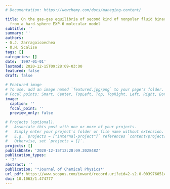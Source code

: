 ```yaml
---
# Documentation: https://wowchemy.com/docs/managing-content/

title: On the gas-gas equilibria of second kind of nonpolar fluid binary mixtures
  from a hard-sphere EXP-6 molecular model
subtitle: ''
summary: ''
authors:
- G.J. Zarragoicoechea
- O.H. Scalise
tags: []
categories: []
date: '1997-01-01'
lastmod: 2020-12-15T09:28:09-03:00
featured: false
draft: false

# Featured image
# To use, add an image named `featured.jpg/png` to your page's folder.
# Focal points: Smart, Center, TopLeft, Top, TopRight, Left, Right, BottomLeft, Bottom, BottomRight.
image:
  caption: ''
  focal_point: ''
  preview_only: false

# Projects (optional).
#   Associate this post with one or more of your projects.
#   Simply enter your project's folder or file name without extension.
#   E.g. `projects = ["internal-project"]` references `content/project/deep-learning/index.md`.
#   Otherwise, set `projects = []`.
projects: []
publishDate: '2020-12-15T12:28:09.202848Z'
publication_types:
- '2'
abstract: ''
publication: '*Journal of Chemical Physics*'
url_pdf: https://www.scopus.com/inward/record.uri?eid=2-s2.0-0039760514&doi=10.1063%2f1.474777&partnerID=40&md5=e26477f081ffb7a41fb0b0c2b4292a41
doi: 10.1063/1.474777
---
```

